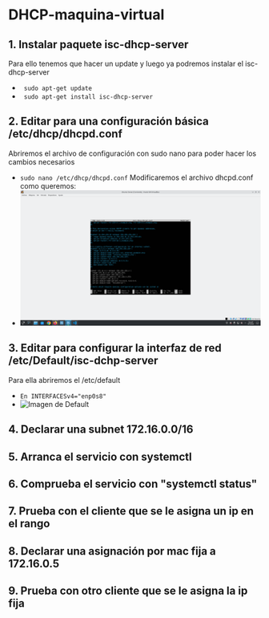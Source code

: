 # DHCP-maquina-virtual

## 1. Instalar paquete isc-dhcp-server
Para ello tenemos que hacer un update y luego ya podremos instalar el isc-dhcp-server
- ``` sudo apt-get update```
- ``` sudo apt-get install isc-dhcp-server```

## 2. Editar para una configuración básica /etc/dhcp/dhcpd.conf
Abriremos el archivo de configuración con sudo nano para poder hacer los cambios necesarios
- ```sudo nano /etc/dhcp/dhcpd.conf```
Modificaremos el archivo dhcpd.conf como queremos:
- ![Imagen del archivo](imagenes/dhcpd.conf.png)

## 3. Editar para configurar la interfaz de red /etc/Default/isc-dchp-server
Para ella abriremos el /etc/default 
- ```En INTERFACESv4="enp0s8"```
- ![Imagen de Default](imagen/Default.png)
## 4. Declarar una subnet 172.16.0.0/16
## 5. Arranca el servicio con systemctl
## 6. Comprueba el servicio con "systemctl status"
## 7. Prueba con el cliente que se le asigna un ip en el rango 
## 8. Declarar una asignación por mac fija a 172.16.0.5
## 9. Prueba con otro cliente que se le asigna la ip fija
